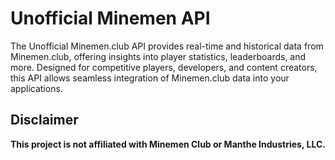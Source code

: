 # Unofficial Minemen API
The Unofficial Minemen.club API provides real-time and historical data from Minemen.club, offering insights into player statistics, leaderboards, and more. Designed for competitive players, developers, and content creators, this API allows seamless integration of Minemen.club data into your applications.

## Disclaimer
**This project is not affiliated with Minemen Club or Manthe Industries, LLC.**
